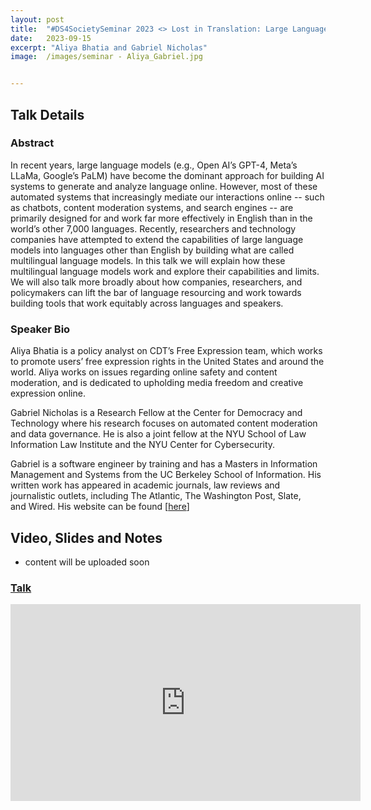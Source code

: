 ```yaml
---
layout: post
title:  "#DS4SocietySeminar 2023 <> Lost in Translation: Large Language Models and Non-English Content Analysis"
date:   2023-09-15
excerpt: "Aliya Bhatia and Gabriel Nicholas"
image:  /images/seminar - Aliya_Gabriel.jpg


---
```


## Talk Details

### Abstract
In recent years, large language models (e.g., Open AI’s GPT-4, Meta’s LLaMa, Google’s PaLM) have become the dominant approach for building AI systems to generate and analyze language online. However, most of these automated systems that increasingly mediate our interactions online -- such as chatbots, content moderation systems, and search engines -- are primarily designed for and work far more effectively in English than in the world’s other 7,000 languages. Recently, researchers and technology companies have attempted to extend the capabilities of large language models into languages other than English by building what are called multilingual language models. In this talk we will explain how these multilingual language models work and explore their capabilities and limits. We will also talk more broadly about how companies, researchers, and policymakers can lift the bar of language resourcing and work towards building tools that work equitably across languages and speakers.


### Speaker Bio
Aliya Bhatia is a policy analyst on CDT’s Free Expression team, which works to promote users’ free expression rights in the United States and around the world. Aliya works on issues regarding online safety and content moderation, and is dedicated to upholding media freedom and creative expression online.

Gabriel Nicholas is a Research Fellow at the Center for Democracy and Technology where his research focuses on automated content moderation and data governance. He is also a joint fellow at the NYU School of Law Information Law Institute and the NYU Center for Cybersecurity.

Gabriel is a software engineer by training and has a Masters in Information Management and Systems from the UC Berkeley School of Information. His written work has appeared in academic journals, law reviews and journalistic outlets, including The Atlantic, The Washington Post, Slate, and Wired. His website can be found [[here](https://cdt.org/staff/gabriel-nicholas/)] 



## Video, Slides and Notes

* content will be uploaded soon 
    
### [Talk](https://youtu.be/Dtz1uIeNZKE )
<iframe width="560" height="315" src="https://www.youtube.com/embed/Dtz1uIeNZKE?si=oNd54caYSOQ9F-MJ" title="YouTube video player" frameborder="0" allow="accelerometer; autoplay; clipboard-write; encrypted-media; gyroscope; picture-in-picture; web-share" allowfullscreen></iframe>